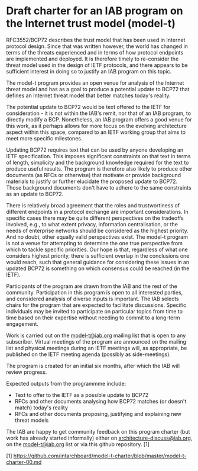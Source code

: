 
# Draft charter for an IAB program on the Internet trust model (model-t)

RFC3552/BCP72 describes the trust model that has been used in Internet protocol
design. Since that was written however, the world has changed in terms of the
threats experienced and in terms of how protocol endpoints are implemented and
deployed.  It is therefore timely to re-consider the threat model used in the
design of IETF protocols, and there appears to be sufficient interest in doing
so to justify an IAB program on this topic.

The model-t program provides an open venue for analysis of the Internet threat
model and has as a goal to produce a potential update to BCP72 that defines an
Internet threat model that better matches today's reality. 

The potential update to BCP72 would be text offered to the IETF for
consideration - it is not within the IAB's remit, nor that of an IAB program,
to directly modify a BCP. Nonetheless, an IAB program offers a good venue for
this work, as it perhaps allows for more focus on the evolving
architecture aspect within this space, compared to an IETF working group that 
aims to meet more specific milestones.

Updating BCP72 requires text that can be used by anyone developing an IETF
specification. This imposes significant constraints on that text in terms of
length, simplicity and the background knowledge required for the text to
produce useful results.  The program is therefore also likely to produce other
documents (as RFCs or otherwise) that motivate or provide background materials
to justify or further elucidate the proposed update to BCP72. Those background
documents don't have to adhere to the same constraints as an update to BCP72.

There is relatively broad agreement that the roles and trustwortiness of different
endpoints in a protocol exchange are important considerations. In specific cases there may be
quite different perspectives on the tradeoffs involved, e.g., to
what extent privacy, information centralisation, or the needs of
enterprise networks should be considered as the highest priority.  And
no doubt, other equally valid perspectives exist. The model-t
program is not a venue for attempting to determine the one true
perspective from which to tackle specific priorities. Our hope is that,
regardless of what one considers highest priority, 
there is sufficient overlap in the conclusions one would reach, such
that general guidance for considering these issues in an updated BCP72
is something on which consensus could be reached (in the IETF).

Participants of the program are drawn from the IAB and the rest of the
community. Participation in this program is open to all interested
parties, and considered analysis of diverse inputs is important. The
IAB selects chairs for the program that are expected to facilitate
discussions. Specific individuals may be invited to participate on
particular topics from time to time based on their expertise without
needing to commit to a long-term engagement.

Work is carried out on the model-t@iab.org mailing list that is open to any
subscriber.  Virtual meetings of the program are announced on the mailing list 
and physical meetings during an IETF meetings will, as appropriate, be published on 
the IETF meeting agenda (possibly as side-meetings).

The program is created for an initial six months, after which
the IAB will review progress. 

Expected outputs from the programmme include:

- Text to offer to the IETF as a possible update to BCP72
- RFCs and other documents analysing how BCP72 matches (or doesn't match)
  today's reality
- RFCs and other documents proposing, justifying and explaining new threat
  models  

The IAB are happy to get community feedback on this program charter (but work
has already started informally) either on architecture-discuss@iab.org, on
the model-t@iab.org list or via this github repository. [1]


[1] https://github.com/intarchboard/model-t-charter/blob/master/model-t-charter-00.md

